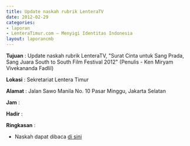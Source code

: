 ```yaml
---
title: Update naskah rubrik LenteraTV
date: 2012-02-29
categories:
- laporan
- LenteraTimur.com – Menyigi Identitas Indonesia
layout: laporancmb
---
```



**Tujuan** : Update naskah rubrik LenteraTV, "Surat Cinta untuk Sang Prada, Sang Juara South to South Film Festival 2012" (Penulis - Ken Miryam Vivekananda Fadlil)

**Lokasi** : Sekretariat Lentera Timur 

**Alamat** : Jalan Sawo Manila No. 10 Pasar Minggu, Jakarta Selatan

**Jam** : 

**Hadir** :  


**Ringkasan** : 
* Naskah dapat dibaca [di sini](http://www.lenteratimur.com/%E2%80%9Csurat-cinta-untuk-sang-prada%E2%80%9D-sang-juara-south-to-south-film-festival-2012/)
